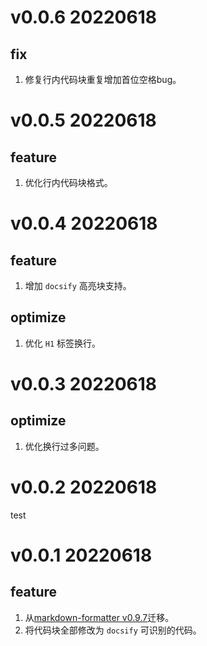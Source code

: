 # v0.0.6 20220618

## fix

1. 修复行内代码块重复增加首位空格bug。

# v0.0.5 20220618

## feature

1. 优化行内代码块格式。

# v0.0.4 20220618

## feature

1. 增加 `docsify` 高亮块支持。

## optimize

1. 优化 `H1` 标签换行。

# v0.0.3 20220618

## optimize

1. 优化换行过多问题。

# v0.0.2 20220618

test

# v0.0.1 20220618

## feature

1. 从[markdown-formatter v0.9.7](https://github.com/sumnow/markdown-formatter)迁移。
2. 将代码块全部修改为 `docsify` 可识别的代码。
